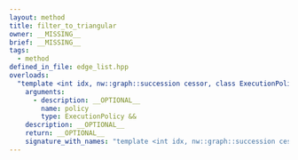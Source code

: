 ```yaml
---
layout: method
title: filter_to_triangular
owner: __MISSING__
brief: __MISSING__
tags:
  - method
defined_in_file: edge_list.hpp
overloads:
  "template <int idx, nw::graph::succession cessor, class ExecutionPolicy>\nvoid filter_to_triangular(ExecutionPolicy &&)":
    arguments:
      - description: __OPTIONAL__
        name: policy
        type: ExecutionPolicy &&
    description: __OPTIONAL__
    return: __OPTIONAL__
    signature_with_names: "template <int idx, nw::graph::succession cessor, class ExecutionPolicy>\nvoid filter_to_triangular(ExecutionPolicy && policy)"
---
```

